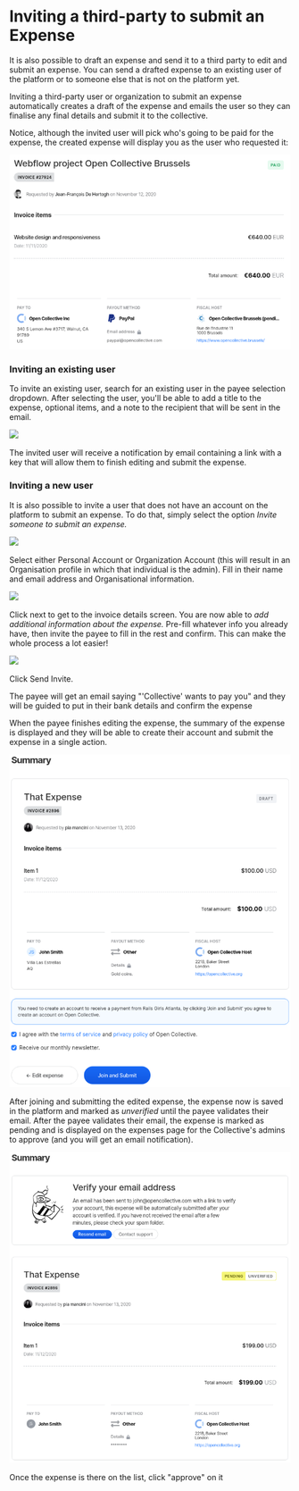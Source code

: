 # Inviting a third-party to submit an Expense

It is also possible to draft an expense and send it to a third party to edit and submit an expense. You can send a drafted expense to an existing user of the platform or to someone else that is not on the platform yet.

Inviting a third-party user or organization to submit an expense automatically creates a draft of the expense and emails the user so they can finalise any final details and submit it to the collective.

Notice, although the invited user will pick who's going to be paid for the expense, the created expense will display you as the user who requested it:

![Jean-François requested an expense to Pia who submitted it in the name of Open Collective Inc, one of her organizations.](<../../.gitbook/assets/image (41).png>)

### Inviting an existing user

To invite an existing user, search for an existing user in the payee selection dropdown. After selecting the user, you'll be able to add a title to the expense, optional items, and a note to the recipient that will be sent in the email.

![](../../.gitbook/assets/deepin-screen-recorder\_select-area\_20201116162535.gif)

The invited user will receive a notification by email containing a link with a key that will allow them to finish editing and submit the expense.

### Inviting a new user

It is also possible to invite a user that does not have an account on the platform to submit an expense. To do that, simply select the option _Invite someone to submit an expense._



![](../../.gitbook/assets/Expenses\_SubmittingExpenses\_Invitingnewuser\_2022-05-28.png)

Select either Personal Account or Organization Account (this will result in an Organisation profile in which that individual is the admin). Fill in their name and email address and Organisational information.&#x20;

![](../../.gitbook/assets/Expenses\_Submittingexpenses\_Personalorganisation\_2022-05-28.gif)

Click next to get to the invoice details screen. You are now able to _add additional information about the expense._ Pre-fill whatever info you already have, then invite the payee to fill in the rest and confirm. This can make the whole process a lot easier!

![](../../.gitbook/assets/Expenses\_Submittingexpenses\_invoicedetails\_2022-05-28.png)

Click Send Invite.&#x20;

The payee will get an email saying "'Collective' wants to pay you" and they will be guided to put in their bank details and confirm the expense

When the payee finishes editing the expense, the summary of the expense is displayed and they will be able to create their account and submit the expense in a single action.&#x20;

![](<../../.gitbook/assets/image (42).png>)

After joining and submitting the edited expense, the expense now is saved in the platform and marked as _unverified_ until the payee validates their email. After the payee validates their email, the expense is marked as pending and is displayed on the expenses page for the Collective's admins to approve (and you will get an email notification).&#x20;

![](<../../.gitbook/assets/image (40).png>)

Once the expense is there on the list, click "approve" on it
